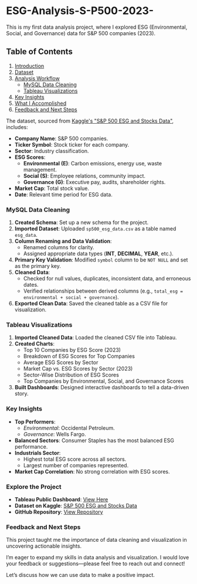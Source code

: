 # ESG-Analysis-S-P500-2023-
This is my first data analysis project, where I explored ESG (Environmental, Social, and Governance) data for S&P 500 companies (2023).

## Table of Contents
1. [Introduction](#introduction)
2. [Dataset](#dataset)
3. [Analysis Workflow](#analysis-workflow)
    - [MySQL Data Cleaning](#mysql-data-cleaning)
    - [Tableau Visualizations](#tableau-visualizations)
4. [Key Insights](#key-insights)
5. [What I Accomplished](#what-i-accomplished)
6. [Feedback and Next Steps](#feedback-and-next-steps)

The dataset, sourced from [Kaggle's "S&P 500 ESG and Stocks Data"](https://bit.ly/41UmKrR), includes:
- **Company Name**: S&P 500 companies.
- **Ticker Symbol**: Stock ticker for each company.
- **Sector**: Industry classification.
- **ESG Scores**:
  - **Environmental (E)**: Carbon emissions, energy use, waste management.
  - **Social (S)**: Employee relations, community impact.
  - **Governance (G)**: Executive pay, audits, shareholder rights.
- **Market Cap**: Total stock value.
- **Date**: Relevant time period for ESG data.

### MySQL Data Cleaning
1. **Created Schema**: Set up a new schema for the project.
2. **Imported Dataset**: Uploaded `sp500_esg_data.csv` as a table named `esg_data`.
3. **Column Renaming and Data Validation**:
    - Renamed columns for clarity.
    - Assigned appropriate data types (**INT**, **DECIMAL**, **YEAR**, etc.).
4. **Primary Key Validation**: Modified `symbol` column to be `NOT NULL` and set as the primary key.
5. **Cleaned Data**:
    - Checked for null values, duplicates, inconsistent data, and erroneous dates.
    - Verified relationships between derived columns (e.g., `total_esg = environmental + social + governance`).
6. **Exported Clean Data**: Saved the cleaned table as a CSV file for visualization.

### Tableau Visualizations
1. **Imported Cleaned Data**: Loaded the cleaned CSV file into Tableau.
2. **Created Charts**:
    - Top 10 Companies by ESG Score (2023)
    - Breakdown of ESG Scores for Top Companies
    - Average ESG Scores by Sector
    - Market Cap vs. ESG Scores by Sector (2023)
    - Sector-Wise Distribution of ESG Scores
    - Top Companies by Environmental, Social, and Governance Scores
3. **Built Dashboards**: Designed interactive dashboards to tell a data-driven story.

### Key Insights
- **Top Performers**:
    - *Environmental*: Occidental Petroleum.
    - *Governance*: Wells Fargo.
- **Balanced Sectors**: Consumer Staples has the most balanced ESG performance.
- **Industrials Sector**:
    - Highest total ESG score across all sectors.
    - Largest number of companies represented.
- **Market Cap Correlation**: No strong correlation with ESG scores.

### Explore the Project
- **Tableau Public Dashboard**: [View Here](https://bit.ly/3DwsNIS)
- **Dataset on Kaggle**: [S&P 500 ESG and Stocks Data](https://bit.ly/41UmKrR)
- **GitHub Repository**: [View Repository](https://github.com/Mikegr1990/ESG-Analysis-S-P500-2023-)

### Feedback and Next Steps
This project taught me the importance of data cleaning and visualization in uncovering actionable insights. 

I’m eager to expand my skills in data analysis and visualization. I would love your feedback or suggestions—please feel free to reach out and connect!

Let’s discuss how we can use data to make a positive impact.






